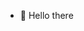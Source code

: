 - 👋 Hello there


<!---
superrnovae/superrnovae is a ✨ special ✨ repository because its `README.md` (this file) appears on your GitHub profile.
You can click the Preview link to take a look at your changes.
--->
